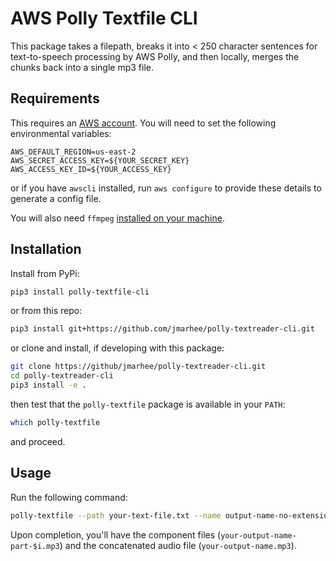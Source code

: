 # AWS Polly Textfile CLI

This package takes a filepath, breaks it into < 250 character sentences for text-to-speech processing by AWS Polly, and then locally, merges the chunks back into a single mp3 file.

## Requirements

This requires an [AWS account](https://aws.amazon.com). You will need to set the following environmental variables:

```
AWS_DEFAULT_REGION=us-east-2
AWS_SECRET_ACCESS_KEY=${YOUR_SECRET_KEY}
AWS_ACCESS_KEY_ID=${YOUR_ACCESS_KEY}
```

or if you have `awscli` installed, run `aws configure` to provide these details to generate a config file.

You will also need `ffmpeg` [installed on your machine](https://ffmpeg.org/download.html). 

## Installation

Install from PyPi:

```bash
pip3 install polly-textfile-cli
```

or from this repo:

```bash
pip3 install git+https://github.com/jmarhee/polly-textreader-cli.git
```

or clone and install, if developing with this package:

```bash
git clone https://github/jmarhee/polly-textreader-cli.git
cd polly-textreader-cli
pip3 install -e .
```

then test that the `polly-textfile` package is available in your `PATH`:

```bash
which polly-textfile
```

and proceed.

## Usage

Run the following command:

```bash
polly-textfile --path your-text-file.txt --name output-name-no-extension
```

Upon completion, you'll have the component files (`your-output-name-part-$i.mp3`) and the concatenated audio file (`your-output-name.mp3`). 
